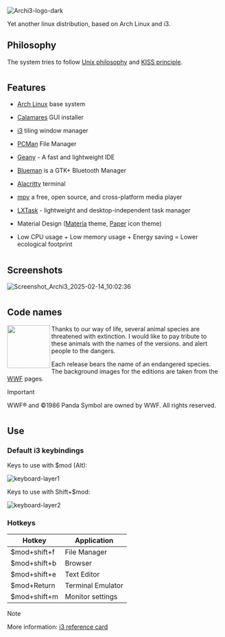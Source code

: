 ![Archi3-logo-dark](https://github.com/user-attachments/assets/2fbf6349-afa2-4beb-83db-d5a10b3cd010)

Yet another linux distribution, based on Arch Linux and i3.

## Philosophy
The system tries to follow [Unix philosophy](https://en.wikipedia.org/wiki/Unix_philosophy) and [KISS principle](https://en.wikipedia.org/wiki/KISS_principle).

#
## Features

- [Arch Linux](https://archlinux.org/) base system
- [Calamares](https://calamares.io/) GUI installer
- [i3](https://i3wm.org/) tiling window manager
- [PCMan](https://github.com/lxde/pcmanfm) File Manager
- [Geany](https://github.com/geany/geany) - A fast and lightweight IDE
- [Blueman](https://github.com/blueman-project/blueman) is a GTK+ Bluetooth Manager
- [Alacritty](https://alacritty.org/) terminal
- [mpv](https://mpv.io/) a free, open source, and cross-platform media player
- [LXTask](https://github.com/lxde/lxtask) - lightweight and desktop-independent task manager


- Material Design ([Materia](https://github.com/nana-4/materia-theme) theme, [Paper](https://snwh.org/paper) icon theme)
- Low CPU usage + Low memory usage + Energy saving = Lower ecological footprint

#
## Screenshots
![Screenshot_Archi3_2025-02-14_10:02:36](https://github.com/user-attachments/assets/85ad80f6-e4ec-4dfc-8f63-da814362a575)

#
## Code names

<img align="left" width="100" src="https://github.com/sandorkakuk/Archi3/blob/master/WWF_Logo_Small_RGB_72dpi.jpg">

Thanks to our way of life, several animal species are threatened with extinction. I would like to pay tribute to these animals with the names of the versions. and alert people to the dangers.

Each release bears the name of an endangered species.
The background images for the editions are taken from the [WWF](https://www.worldwildlife.org/species/directory?direction=desc&sort=extinction_status) pages.

> [!IMPORTANT]
> WWF® and ©1986 Panda Symbol are owned by WWF. All rights reserved.

#
## Use
### Default i3 keybindings

Keys to use with $mod (Alt):

![keyboard-layer1](https://github.com/user-attachments/assets/ee164d51-dd8d-4507-9921-f40da5c74f03)

Keys to use with Shift+$mod:

![keyboard-layer2](https://github.com/user-attachments/assets/6289b9bf-adc7-488a-b13a-ee235f562138)

### Hotkeys

| Hotkey  | Application |
| ------------- | ------------- |
| $mod+shift+f  | File Manager  |
| $mod+shift+b  | Browser  |
| $mod+shift+e  | Text Editor  |
| $mod+Return  | Terminal Emulator  |
| $mod+shift+m  | Monitor settings  |


> [!NOTE]
> More information: [i3 reference card](https://i3wm.org/docs/refcard.html)

